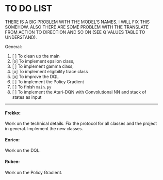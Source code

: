# TO DO LIST

THERE IS A BIG PROBLEM WITH THE MODEL'S NAMES. I WILL FIX THIS SOMEHOW.
ALSO THERE ARE SOME PROBLEM WITH THE TRANSLATE FROM ACTION TO DIRECTION AND SO ON (SEE Q VALUES TABLE TO UNDERSTAND).

General:
1. [ ] To clean up the main
2. [x] To implement epsilon class,
3. [ ] To implement gamma class, 
4. [x] To implement eligibility trace class 
5. [x] To improve the DQL
6. [ ] To implement the Policy Gradient
7. [ ] To finish `main.py`
8. [ ] To implement the Atari-DQN with Convolutional NN and stack of states as input

---

#### Frekko:
Work on the technical details. Fix the protocol for all classes and the project in general. Implement the new classes.

#### Enrico:
Work on the DQL.
 
#### Ruben:
Work on the Policy Gradient.